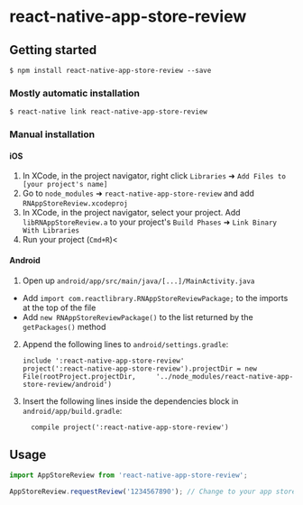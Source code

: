 
# react-native-app-store-review

## Getting started

`$ npm install react-native-app-store-review --save`

### Mostly automatic installation

`$ react-native link react-native-app-store-review`

### Manual installation


#### iOS

1. In XCode, in the project navigator, right click `Libraries` ➜ `Add Files to [your project's name]`
2. Go to `node_modules` ➜ `react-native-app-store-review` and add `RNAppStoreReview.xcodeproj`
3. In XCode, in the project navigator, select your project. Add `libRNAppStoreReview.a` to your project's `Build Phases` ➜ `Link Binary With Libraries`
4. Run your project (`Cmd+R`)<

#### Android

1. Open up `android/app/src/main/java/[...]/MainActivity.java`
  - Add `import com.reactlibrary.RNAppStoreReviewPackage;` to the imports at the top of the file
  - Add `new RNAppStoreReviewPackage()` to the list returned by the `getPackages()` method
2. Append the following lines to `android/settings.gradle`:
  	```
  	include ':react-native-app-store-review'
  	project(':react-native-app-store-review').projectDir = new File(rootProject.projectDir, 	'../node_modules/react-native-app-store-review/android')
  	```
3. Insert the following lines inside the dependencies block in `android/app/build.gradle`:
  	```
      compile project(':react-native-app-store-review')
  	```

## Usage
```javascript
import AppStoreReview from 'react-native-app-store-review';

AppStoreReview.requestReview('1234567890'); // Change to your app store id
```
